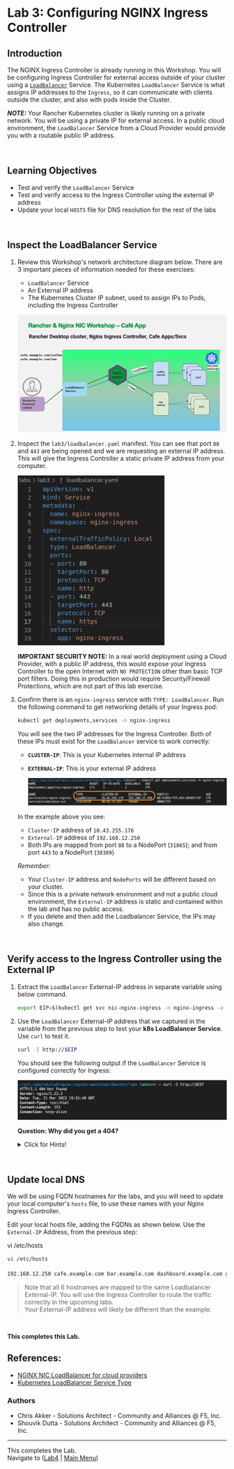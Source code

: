 # Lab 3: Configuring NGINX Ingress Controller

## Introduction

The NGINX Ingress Controller is already running in this Workshop. You will be configuring Ingress Controller for external access outside of your cluster using a [`LoadBalancer`](https://kubernetes.io/docs/tasks/access-application-cluster/create-external-load-balancer/) Service.  The Kubernetes `LoadBalancer` Service is what assigns IP addresses to the `Ingress`, so it can communicate with clients outside the cluster, and also with pods inside the Cluster.

**_NOTE:_** Your Rancher Kubernetes cluster is likely running on a private network. You will be using a private IP for external access. In a public cloud environment, the `LoadBalancer` Service from a Cloud Provider would provide you with a routable public IP address.

<br/>

## Learning Objectives 

- Test and verify the `LoadBalancer` Service
- Test and verify access to the Ingress Controller using the external IP address
- Update your local `HOSTS` file for DNS resolution for the rest of the labs

<br/>

## Inspect the LoadBalancer Service

1. Review this Workshop's network architecture diagram below. There are 3 important pieces of information needed for these exercises:

   - `LoadBalancer` Service
   - An External IP address 
   - The Kubernetes Cluster IP subnet, used to assign IPs to Pods, including the Ingress Controller

   ![Workshop Network Architecture](media/lab3_architecture.png)

1. Inspect the `lab3/loadbalancer.yaml` manifest. You can see that port `80` and `443` are being opened and we are requesting an external IP address. This will give the Ingress Controller a static private IP address from your computer. 

    ![loadbalancer.yaml](media/lab3_loadbalancer.png)
  

    **IMPORTANT SECURITY NOTE:** In a real world deployment using a Cloud Provider, with a public IP address, this would expose your Ingress Controller to the open Internet with `NO PROTECTION` other than basic TCP port filters. Doing this in production would require Security/Firewall Protections, which are not part of this lab exercise.

1. Confirm there is an `nginx-ingress` service with `TYPE: LoadBalancer`. Run the following command to get networking details of your Ingress pod:

   ```bash
   kubectl get deployments,services -n nginx-ingress
   ```
   
   You will see the two IP addresses for the Ingress Controller. Both of these IPs must exist for the `LoadBalancer` service to work correctly:

   - **`CLUSTER-IP`**: This is your Kubernetes internal IP address
   - **`EXTERNAL-IP`**: This is your external IP address 

     ![get loadbalancer output](media/lab3_get-loadbalancer.png)

   In the example above you see: 

   - `Cluster-IP` address of `10.43.255.176`  
   - `External-IP` address of `192.168.12.250` 
   - Both IPs are mapped from port `80` to a NodePort (`31865`); and from port `443` to a NodePort (`30389`)

   *Remember:* 

   - Your `Cluster-IP` address and `NodePorts` will be different based on your cluster. 
   - Since this is a private network environment and not a public cloud environment, the `External-IP` address is static and contained within the lab and has no public access.
   - If you delete and then add the Loadbalancer Service, the IPs may also change.

<br/>

## Verify access to the Ingress Controller using the External IP

1. Extract the `LoadBalancer` External-IP address in separate variable using below command.
   ```bash
   export EIP=$(kubectl get svc nic-nginx-ingress -n nginx-ingress -o jsonpath='{.status.loadBalancer.ingress[0].ip}')
   ```

2. Use the `LoadBalancer` External-IP address that we captured  in the variable from the previous step to test your **k8s LoadBalancer Service**. Use `curl` to test it.

   ```bash
   curl -I http://$EIP
   ```
   You should see the following output if the `LoadBalancer` Service is configured correctly for Ingress:

   ![curl ingress output](media/lab3_curl-ingress.png)

   **Question: Why did you get a 404?** 

   <details><summary>Click for Hints!</summary>
   <br/>
   <p>
   <strong>Answer</strong> – The NGINX Ingress Controller's default server will return an <b>HTTP 404 Not Found page, or an HTTP 400 Bad Request status code</b> for all requests that have no matching Ingress routing rules defined; this is NGINX's default 404 error page. You will deploy a Demo application in the subsequent labs, which will fix this.
   </p>
   </details>

<br/>

## Update local DNS

We will be using FQDN hostnames for the labs, and you will need to update your local computer's `hosts` file, to use these names with your Nginx Ingress Controller.

Edit your local hosts file, adding the FQDNs as shown below.  Use the `External-IP` Address, from the previous step:

vi /etc/hosts

```bash
vi /etc/hosts

192.168.12.250 cafe.example.com bar.example.com dashboard.example.com grafana.example.com prometheus.example.com juiceshop.example.com
```

>Note that all 6 hostnames are mapped to the same Loadbalancer External-IP.  You will use the Ingress Controller to route the traffic correctly in the upcoming labs.  
Your External-IP address will likely be different than the example.

<br/>

**This completes this Lab.**


## References:  
- [NGINX NIC LoadBalancer for cloud
  providers](https://docs.nginx.com/nginx-ingress-controller/installation/installation-with-manifests/#get-access-to-the-ingress-controller)
- [Kubernetes LoadBalancer Service
  Type](https://kubernetes.io/docs/concepts/services-networking/service/#loadbalancer)

### Authors
- Chris Akker - Solutions Architect - Community and Alliances @ F5, Inc.
- Shouvik Dutta - Solutions Architect - Community and Alliances @ F5, Inc.

-------------

This completes the Lab.<br/> Navigate to ([Lab4](../lab4/readme.md) | [Main
Menu](../LabGuide.md))
